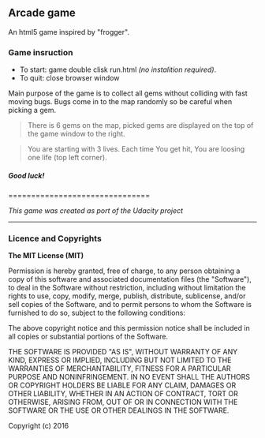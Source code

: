 ## Arcade game

An html5 game inspired by "frogger".

### Game insruction
* To start: game double clisk run.html _(no instalition required)_.
* To quit: close browser window

Main purpose of the game is to collect all gems without colliding with fast moving bugs.
Bugs come in to the map randomly so be careful when picking a gem.

>There is 6 gems on the map, picked gems are displayed on the top of the game window to the right.

>You are starting with 3 lives. Each time You get hit, You are loosing one life (top left corner).

##### Good luck!
===============================

_This game was created as port of the Udacity project_

****

### Licence and Copyrights

**The MIT License (MIT)**


Permission is hereby granted, free of charge, to any person obtaining a copy of this software and associated documentation files (the "Software"), to deal in the Software without restriction, including without limitation the rights to use, copy, modify, merge, publish, distribute, sublicense, and/or sell copies of the Software, and to permit persons to whom the Software is furnished to do so, subject to the following conditions:

The above copyright notice and this permission notice shall be included in all copies or substantial portions of the Software.

THE SOFTWARE IS PROVIDED "AS IS", WITHOUT WARRANTY OF ANY KIND, EXPRESS OR IMPLIED, INCLUDING BUT NOT LIMITED TO THE WARRANTIES OF MERCHANTABILITY, FITNESS FOR A PARTICULAR PURPOSE AND NONINFRINGEMENT. IN NO EVENT SHALL THE AUTHORS OR COPYRIGHT HOLDERS BE LIABLE FOR ANY CLAIM, DAMAGES OR OTHER LIABILITY, WHETHER IN AN ACTION OF CONTRACT, TORT OR OTHERWISE, ARISING FROM, OUT OF OR IN CONNECTION WITH THE SOFTWARE OR THE USE OR OTHER DEALINGS IN THE SOFTWARE.

Copyright (c) 2016
